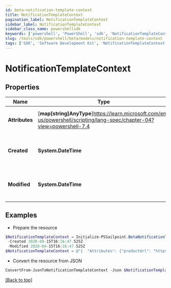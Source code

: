 ```yaml
---
id: beta-notification-template-context
title: NotificationTemplateContext
pagination_label: NotificationTemplateContext
sidebar_label: NotificationTemplateContext
sidebar_class_name: powershellsdk
keywords: ['powershell', 'PowerShell', 'sdk', 'NotificationTemplateContext', 'BetaNotificationTemplateContext'] 
slug: /tools/sdk/powershell/beta/models/notification-template-context
tags: ['SDK', 'Software Development Kit', 'NotificationTemplateContext', 'BetaNotificationTemplateContext']
---
```



# NotificationTemplateContext

## Properties

Name | Type | Description | Notes
------------ | ------------- | ------------- | -------------
**Attributes** | [**map[string]AnyType**]https://learn.microsoft.com/en-us/powershell/scripting/lang-spec/chapter-04?view=powershell-7.4 | A JSON object that stores the context. | [optional] 
**Created** | **System.DateTime** | When the global context was created | [optional] 
**Modified** | **System.DateTime** | When the global context was last modified | [optional] 

## Examples

- Prepare the resource
```powershell
$NotificationTemplateContext = Initialize-PSSailpoint.BetaNotificationTemplateContext  -Attributes {productUrl=https://test-org.identitysoon.com, brandingConfigs={default={narrowLogoURL=null, productName=SailPoint, standardLogoURL=null, navigationColor=011E64, actionButtonColor=20B2DE, emailFromAddress=null, activeLinkColor=20B2DE, loginInformationalMessage=null}}} `
 -Created 2020-04-15T16:16:47.525Z `
 -Modified 2020-04-15T16:16:47.525Z
$NotificationTemplateContext = @"{  "Attributes": {"productUrl": "https://test-org.identitysoon.com", "brandingConfigs":{"default":{"narrowLogoURL": null, "productName": "SailPoint", "standardLogoURL": null, "navigationColor": "011E64", "actionButtonColor": "20B2DE", "emailFromAddress": null, "activeLinkColor": "20B2DE", "loginInformationalMessage": "null}}}", "Created": "2020-04-15T16:16:47.525Z", "Modified": "2020-04-15T16:16:47.525Z" }}}}"@
```

- Convert the resource from JSON
```powershell
ConvertFrom-JsonToNotificationTemplateContext -Json $NotificationTemplateContext
```


[[Back to top]](#) 

